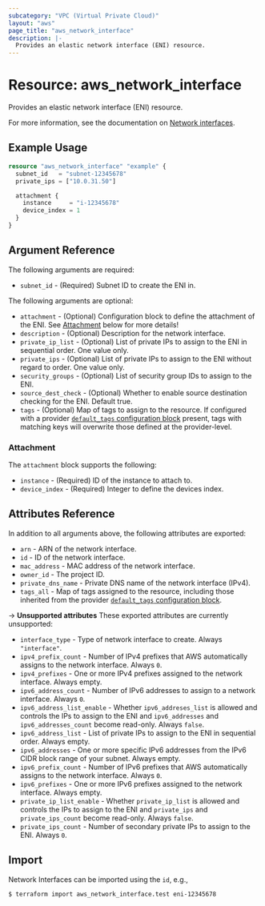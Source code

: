```yaml
---
subcategory: "VPC (Virtual Private Cloud)"
layout: "aws"
page_title: "aws_network_interface"
description: |-
  Provides an elastic network interface (ENI) resource.
---
```


# Resource: aws_network_interface

Provides an elastic network interface (ENI) resource.

For more information, see the documentation on [Network interfaces][network-interfaces].

[network-interfaces]: https://docs.cloud.croc.ru/en/services/networks/interfaces/operations.html

## Example Usage

```terraform
resource "aws_network_interface" "example" {
  subnet_id   = "subnet-12345678"
  private_ips = ["10.0.31.50"]

  attachment {
    instance     = "i-12345678"
    device_index = 1
  }
}
```

## Argument Reference

The following arguments are required:

* `subnet_id` - (Required) Subnet ID to create the ENI in.

The following arguments are optional:

* `attachment` - (Optional) Configuration block to define the attachment of the ENI. See [Attachment](#attachment) below for more details!
* `description` - (Optional) Description for the network interface.
* `private_ip_list` - (Optional) List of private IPs to assign to the ENI in sequential order. One value only.
* `private_ips` - (Optional) List of private IPs to assign to the ENI without regard to order. One value only.
* `security_groups` - (Optional) List of security group IDs to assign to the ENI.
* `source_dest_check` - (Optional) Whether to enable source destination checking for the ENI. Default true.
* `tags` - (Optional) Map of tags to assign to the resource. If configured with a provider [`default_tags` configuration block][default-tags] present, tags with matching keys will overwrite those defined at the provider-level.

### Attachment

The `attachment` block supports the following:

* `instance` - (Required) ID of the instance to attach to.
* `device_index` - (Required) Integer to define the devices index.

## Attributes Reference

In addition to all arguments above, the following attributes are exported:

* `arn` - ARN of the network interface.
* `id` - ID of the network interface.
* `mac_address` - MAC address of the network interface.
* `owner_id` - The project ID.
* `private_dns_name` - Private DNS name of the network interface (IPv4).
* `tags_all` - Map of tags assigned to the resource, including those inherited from the provider [`default_tags` configuration block][default-tags].

->  **Unsupported attributes**
These exported attributes are currently unsupported:

* `interface_type` - Type of network interface to create. Always `"interface"`.
* `ipv4_prefix_count` - Number of IPv4 prefixes that AWS automatically assigns to the network interface. Always `0`.
* `ipv4_prefixes` - One or more IPv4 prefixes assigned to the network interface. Always empty.
* `ipv6_address_count` - Number of IPv6 addresses to assign to a network interface. Always `0`.
* `ipv6_address_list_enable` - Whether `ipv6_addreses_list` is allowed and controls the IPs to assign to the ENI and `ipv6_addresses` and `ipv6_addresses_count` become read-only. Always `false`.
* `ipv6_address_list` - List of private IPs to assign to the ENI in sequential order. Always empty.
* `ipv6_addresses` - One or more specific IPv6 addresses from the IPv6 CIDR block range of your subnet. Always empty.
* `ipv6_prefix_count` - Number of IPv6 prefixes that AWS automatically assigns to the network interface. Always `0`.
* `ipv6_prefixes` - One or more IPv6 prefixes assigned to the network interface. Always empty.
* `private_ip_list_enable` - Whether `private_ip_list` is allowed and controls the IPs to assign to the ENI and `private_ips` and `private_ips_count` become read-only. Always `false`.
* `private_ips_count` - Number of secondary private IPs to assign to the ENI. Always `0`.

## Import

Network Interfaces can be imported using the `id`, e.g.,

```
$ terraform import aws_network_interface.test eni-12345678
```

[default-tags]: https://www.terraform.io/docs/providers/aws/index.html#default_tags-configuration-block
